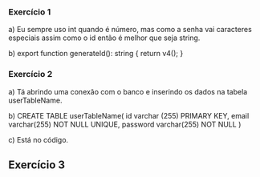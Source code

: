 
### Exercício 1 

a) Eu sempre uso int quando é número, mas como a senha vai caracteres especiais assim como o id
então é melhor que seja string. 

b) export function generateId(): string {
    return v4();
  }

### Exercício 2 

a) Tá abrindo uma conexão com o banco e inserindo os dados na tabela userTableName. 

b) CREATE TABLE userTableName(
id varchar (255) PRIMARY KEY,
email varchar(255) NOT NULL UNIQUE,
password varchar(255) NOT NULL
)

c) Está no código. 

## Exercício 3 

